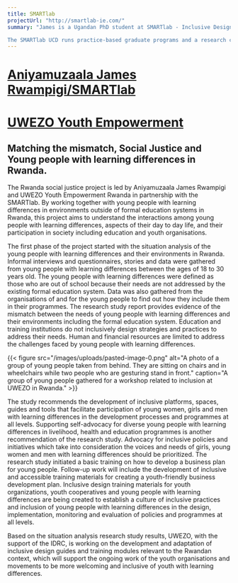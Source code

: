 ```yaml
---
title: SMARTlab
projectUrl: "http://smartlab-ie.com/"
summary: "James is a Ugandan PhD student at SMARTlab - Inclusive Design Research Centre, University College Dublin (UCD), Ireland, where he works under the supervision of Professor Lizbeth Goodman. He is also a humanitarian action professional and knowledge investigator on topics related to Assistive Technology, Disability Rights, Age, Diversity, and Inclusion. James is based in Vienna, Austria and Kampala,Uganda.

The SMARTlab UCD runs practice-based graduate programs and a research centre for designers, engineers, artists and technologists working across disciplines. It supports a suite of community engagement and creative industry projects around e-inclusion and design for ability, (amongst other topics). It houses a knowledge transfer centre, sensory studio and makerspace/VR lab where local communities can join forces with UCD academics, artists, technologists and game designers to make and test games and interactive tools.  [Learn about SMARTlab's project contributions.](smartlab)"
---
```

# [Aniyamuzaala James Rwampigi/SMARTlab](http://smartlab-ie.com/)
# [UWEZO Youth Empowerment](https://uwezoyouth.org/)

## Matching the mismatch, Social Justice and Young people with learning differences in Rwanda.

The Rwanda social justice project is led by Aniyamuzaala James Rwampigi and UWEZO Youth Empowerment Rwanda in partnership with the SMARTlab. By working together with young people with learning differences in environments outside of formal education systems in Rwanda, this project aims to understand the interactions among young people with learning differences, aspects of their day to day life, and their participation in society including education and youth organisations.

The first phase of the project started with the situation analysis of the young people with learning differences and their environments in Rwanda. Informal interviews and questionnaires, stories and data were gathered from young people with learning differences between the ages of 18 to 30 years old. The young people with learning differences were defined as those who are out of school because their needs are not addressed by the existing formal education system. Data was also gathered from the organisations of and for the young people to find out how they include them in their programmes. The research study report provides evidence of the mismatch between the needs of young people with learning differences and their environments including the formal education system. Education and training institutions do not inclusively design strategies and practices to address their needs. Human and financial resources are limited to address the challenges faced by young people with learning differences.

{{< figure src="/images/uploads/pasted-image-0.png" alt="A photo of a group of young people taken from behind. They are sitting on chairs and in wheelchairs while two people who are gesturing stand in front." caption="A group of young people gathered for a workshop related to inclusion at UWEZO in Rwanda." >}}

The study recommends the development of inclusive platforms, spaces, guides and tools that facilitate participation of young women, girls and men with learning differences in the development processes and programmes at all levels. Supporting self-advocacy for diverse young people with learning differences in livelihood, health and education programmes is another recommendation of the research study. Advocacy for inclusive policies and initiatives which take into consideration the voices and needs of girls, young women and men with learning differences should be prioritized. The research study initiated a basic training on how to develop a business plan for young people. Follow-up work will include the development of inclusive and accessible training materials for creating a youth-friendly business development plan. Inclusive design training materials for youth organizations, youth cooperatives and young people with learning differences are being created to establish a culture of inclusive practices and inclusion of young people with learning differences in the design, implementation, monitoring and evaluation of policies and programmes at all levels.

Based on the situation analysis research study results, UWEZO, with the support of the IDRC, is working on the development and adaptation of inclusive design guides and training modules relevant to the Rwandan context, which will support the ongoing work of the youth organisations and movements to be more welcoming and inclusive of youth with learning differences.
